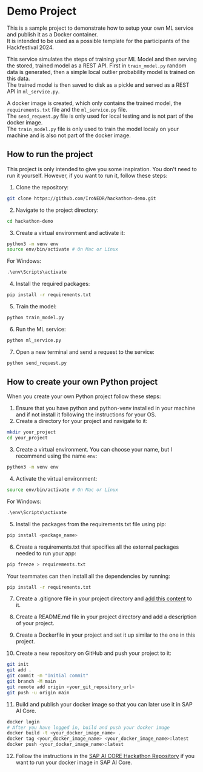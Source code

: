 # Demo Project
This is a sample project to demonstrate how to setup your own ML service and publish it as a Docker container.  
It is intended to be used as a possible template for the participants of the Hackfestival 2024.

This service simulates the steps of training your ML Model and then serving the stored, trained model as a REST API. First in `train_model.py` random data is generated, then a simple local outlier probability model is trained on this data.  
The trained model is then saved to disk as a pickle and served as a REST API in `ml_service.py`.

A docker image is created, which only contains the trained model, the `requirements.txt` file and the `ml_service.py` file.  
The `send_request.py` file is only used for local testing and is not part of the docker image.  
The `train_model.py` file is only used to train the model localy on your machine and is also not part of the docker image.

## How to run the project
This project is only intended to give you some inspiration. You don't need to run it yourself. However, if you want to run it, follow these steps:

1. Clone the repository:
```bash
git clone https://github.com/IroNEDR/hackathon-demo.git
```
2. Navigate to the project directory:
```bash
cd hackathon-demo
```
3. Create a virtual environment and activate it:
```bash
python3 -m venv env
source env/bin/activate # On Mac or Linux
```
For Windows:
```powershell
.\env\Scripts\activate
```
4. Install the required packages:
```bash
pip install -r requirements.txt
```
5. Train the model:
```bash
python train_model.py
```
6. Run the ML service:
```bash
python ml_service.py
```
7. Open a new terminal and send a request to the service:
```bash
python send_request.py
```


## How to create your own Python project
When you create your own Python project follow these steps:
1. Ensure that you have python and python-venv installed in your machine and if not install it following the instructions for your OS.
2. Create a directory for your project and navigate to it:
```bash
mkdir your_project
cd your_project
```
3. Create a virtual environment. You can choose your name, but I recommend using the name `env`:
```bash
python3 -m venv env
```
4. Activate the virtual environment:
```bash
source env/bin/activate # On Mac or Linux
```
For Windows:
```powershell
.\env\Scripts\activate
```
5. Install the packages from the requirements.txt file using pip:
```bash
pip install <package_name>
```
6. Create a requirements.txt that specifies all the external packages needed to run your app:
```bash
pip freeze > requirements.txt
```
Your teammates can then install all the dependencies by running:
```bash
pip install -r requirements.txt
```

7. Create a .gitignore file in your project directory and [add this content](https://raw.githubusercontent.com/github/gitignore/main/Python.gitignore) to it.
8. Create a README.md file in your project directory and add a description of your project.
9. Create a Dockerfile in your project and set it up similar to the one in this project.

10. Create a new repository on GitHub and push your project to it:
```bash
git init
git add .
git commit -m "Initial commit"
git branch -M main
git remote add origin <your_git_repository_url>
git push -u origin main
```

11. Build and publish your docker image so that you can later use it in SAP AI Core.
```bash
docker login
# After you have logged in, build and push your docker image
docker build -t <your_docker_image_name> .
docker tag <your_docker_image_name> <your_docker_image_name>:latest
docker push <your_docker_image_name>:latest
```

12. Follow the instructions in the [SAP AI CORE Hackathon Repository](https://github.com/EkinTiras/hackathon) if you want to run your docker image in SAP AI Core.
